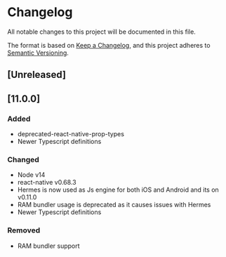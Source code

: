 # Changelog
All notable changes to this project will be documented in this file.

The format is based on [Keep a Changelog](https://keepachangelog.com/en/1.0.0/),
and this project adheres to [Semantic Versioning](https://semver.org/spec/v2.0.0.html).

## [Unreleased]

## [11.0.0]

### Added
- deprecated-react-native-prop-types
- Newer Typescript definitions

### Changed
- Node v14
- react-native v0.68.3
- Hermes is now used as Js engine for both iOS and Android and its on v0.11.0
- RAM bundler usage is deprecated as it causes issues with Hermes
- Newer Typescript definitions

### Removed
- RAM bundler support
